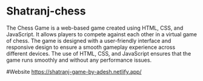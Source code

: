 # Shatranj-chess
The Chess Game is a web-based game created using HTML, CSS, and JavaScript. It allows players to compete against each other in a virtual game of chess. The game is designed with a user-friendly interface and responsive design to ensure a smooth gameplay experience across different devices. The use of HTML, CSS, and JavaScript ensures that the game runs smoothly and without any performance issues.

#Website
https://shatranj-game-by-adesh.netlify.app/
